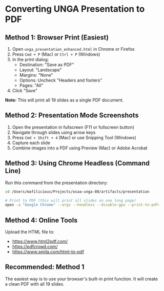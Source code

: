 # Converting UNGA Presentation to PDF

## Method 1: Browser Print (Easiest)

1. Open `unga_presentation_enhanced.html` in Chrome or Firefox
2. Press `Cmd + P` (Mac) or `Ctrl + P` (Windows)
3. In the print dialog:
   - Destination: "Save as PDF"
   - Layout: "Landscape"
   - Margins: "None"
   - Options: Uncheck "Headers and footers"
   - Pages: "All"
4. Click "Save"

**Note:** This will print all 19 slides as a single PDF document.

## Method 2: Presentation Mode Screenshots

1. Open the presentation in fullscreen (F11 or fullscreen button)
2. Navigate through slides using arrow keys
3. Press `Cmd + Shift + 4` (Mac) or use Snipping Tool (Windows)
4. Capture each slide
5. Combine images into a PDF using Preview (Mac) or Adobe Acrobat

## Method 3: Using Chrome Headless (Command Line)

Run this command from the presentation directory:

```bash
cd /Users/mafilicious/Projects/osaa-unga-80/artifacts/presentation

# Print to PDF (this will print all slides on one long page)
open -a "Google Chrome" --args --headless --disable-gpu --print-to-pdf=unga_presentation.pdf file:///Users/mafilicious/Projects/osaa-unga-80/artifacts/presentation/unga_presentation_enhanced.html
```

## Method 4: Online Tools

Upload the HTML file to:
- https://www.html2pdf.com/
- https://pdfcrowd.com/
- https://www.sejda.com/html-to-pdf

## Recommended: Method 1
The easiest way is to use your browser's built-in print function. It will create a clean PDF with all 19 slides.

